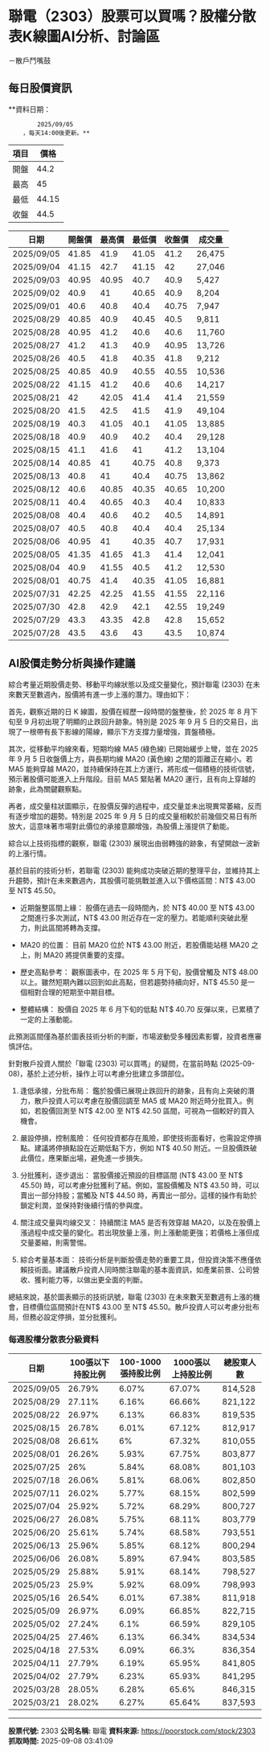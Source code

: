 # 聯電（2303）股票可以買嗎？股權分散表K線圖AI分析、討論區
－散戶鬥嘴鼓

## 每日股價資訊

**資料日期：
        
            2025/09/05
        ，每天14:00後更新。**

| 項目 | 價格 |
|------|------|
| 開盤 | 44.2 |
| 最高 | 45 |
| 最低 | 44.15 |
| 收盤 | 44.5 |

| 日期 | 開盤價 | 最高價 | 最低價 | 收盤價 | 成交量 |
|------|--------|--------|--------|--------|--------|
| 2025/09/05 | 41.85 | 41.9 | 41.05 | 41.2 | 26,475 |
| 2025/09/04 | 41.15 | 42.7 | 41.15 | 42 | 27,046 |
| 2025/09/03 | 40.95 | 40.95 | 40.7 | 40.9 | 5,427 |
| 2025/09/02 | 40.9 | 41 | 40.65 | 40.9 | 8,204 |
| 2025/09/01 | 40.6 | 40.8 | 40.4 | 40.75 | 7,947 |
| 2025/08/29 | 40.85 | 40.9 | 40.45 | 40.5 | 9,811 |
| 2025/08/28 | 40.95 | 41.2 | 40.6 | 40.6 | 11,760 |
| 2025/08/27 | 41.2 | 41.3 | 40.9 | 40.95 | 13,726 |
| 2025/08/26 | 40.5 | 41.8 | 40.35 | 41.8 | 9,212 |
| 2025/08/25 | 40.85 | 40.9 | 40.55 | 40.55 | 10,536 |
| 2025/08/22 | 41.15 | 41.2 | 40.6 | 40.6 | 14,217 |
| 2025/08/21 | 42 | 42.05 | 41.4 | 41.4 | 21,559 |
| 2025/08/20 | 41.5 | 42.5 | 41.5 | 41.9 | 49,104 |
| 2025/08/19 | 40.3 | 41.05 | 40.1 | 41.05 | 13,885 |
| 2025/08/18 | 40.9 | 40.9 | 40.2 | 40.4 | 29,128 |
| 2025/08/15 | 41.1 | 41.6 | 41 | 41.2 | 13,104 |
| 2025/08/14 | 40.85 | 41 | 40.75 | 40.8 | 9,373 |
| 2025/08/13 | 40.8 | 41 | 40.4 | 40.75 | 13,862 |
| 2025/08/12 | 40.6 | 40.85 | 40.35 | 40.65 | 10,200 |
| 2025/08/11 | 40.4 | 40.65 | 40.3 | 40.4 | 10,833 |
| 2025/08/08 | 40.4 | 40.6 | 40.2 | 40.5 | 14,891 |
| 2025/08/07 | 40.5 | 40.8 | 40.4 | 40.4 | 25,134 |
| 2025/08/06 | 40.95 | 41 | 40.35 | 40.7 | 17,931 |
| 2025/08/05 | 41.35 | 41.65 | 41.3 | 41.4 | 12,041 |
| 2025/08/04 | 40.9 | 41.55 | 40.5 | 41.2 | 12,530 |
| 2025/08/01 | 40.75 | 41.4 | 40.35 | 41.05 | 16,881 |
| 2025/07/31 | 42.25 | 42.25 | 41.55 | 41.55 | 22,116 |
| 2025/07/30 | 42.8 | 42.9 | 42.1 | 42.55 | 19,249 |
| 2025/07/29 | 43.3 | 43.35 | 42.8 | 42.8 | 15,652 |
| 2025/07/28 | 43.5 | 43.6 | 43 | 43.5 | 10,874 |

## AI股價走勢分析與操作建議

綜合考量近期股價走勢、移動平均線狀態以及成交量變化，預計聯電 (2303) 在未來數天至數週內，股價將有進一步上漲的潛力。理由如下：

首先，觀察近期的日 K 線圖，股價在經歷一段時間的盤整後，於 2025 年 8 月下旬至 9 月初出現了明顯的止跌回升跡象。特別是 2025 年 9 月 5 日的交易日，出現了一根帶有長下影線的陽線，顯示下方支撐力量增強，買盤積極。

其次，從移動平均線來看，短期均線 MA5 (綠色線) 已開始緩步上彎，並在 2025 年 9 月 5 日收盤價上方，與長期均線 MA20 (黃色線) 之間的距離正在縮小。若 MA5 能夠穿越 MA20，並持續保持在其上方運行，將形成一個積極的技術信號，預示著股價可能進入上升階段。目前 MA5 緊貼著 MA20 運行，且有向上穿越的跡象，此為關鍵觀察點。

再者，成交量柱狀圖顯示，在股價反彈的過程中，成交量並未出現異常萎縮，反而有逐步增加的趨勢。特別是 2025 年 9 月 5 日的成交量相較於前幾個交易日有所放大，這意味著市場對此價位的承接意願增強，為股價上漲提供了動能。

綜合以上技術指標的觀察，聯電 (2303) 展現出由弱轉強的跡象，有望開啟一波新的上漲行情。

基於目前的技術分析，若聯電 (2303) 能夠成功突破近期的整理平台，並維持其上升趨勢，預計在未來數週內，其股價可能挑戰並進入以下價格區間：NT$ 43.00 至 NT$ 45.50。

*   近期盤整區間上緣： 股價在過去一段時間內，於 NT$ 40.00 至 NT$ 43.00 之間進行多次測試，NT$ 43.00 附近存在一定的壓力。若能順利突破此壓力，則此區間將轉為支撐。

*   MA20 的位置： 目前 MA20 位於 NT$ 43.00 附近，若股價能站穩 MA20 之上，則 MA20 將提供重要的支撐。

*   歷史高點參考： 觀察圖表中，在 2025 年 5 月下旬，股價曾觸及 NT$ 48.00 以上。雖然短期內難以回到如此高點，但若趨勢持續向好，NT$ 45.50 是一個相對合理的短期至中期目標。

*   整體結構： 股價自 2025 年 6 月下旬的低點 NT$ 40.70 反彈以來，已累積了一定的上漲動能。

此預測區間僅為基於圖表技術分析的判斷，市場波動受多種因素影響，投資者應審慎評估。

針對散戶投資人關於「聯電 (2303) 可以買嗎」的疑問，在當前時點 (2025-09-08)，基於上述分析，操作上可以考慮分批建立多頭部位。

1.  逢低承接，分批布局： 鑑於股價已展現止跌回升的跡象，且有向上突破的潛力，散戶投資人可以考慮在股價回調至 MA5 或 MA20 附近時分批買入。例如，若股價回測至 NT$ 42.00 至 NT$ 42.50 區間，可視為一個較好的買入機會。

2.  嚴設停損，控制風險： 任何投資都存在風險，即使技術面看好，也需設定停損點。建議將停損點設在近期低點下方，例如 NT$ 40.50 附近。一旦股價跌破此價位，應果斷出場，避免進一步損失。

3.  分批獲利，逐步退出： 當股價接近預設的目標區間 (NT$ 43.00 至 NT$ 45.50) 時，可以考慮分批獲利了結。例如，當股價觸及 NT$ 43.50 時，可以賣出一部分持股；當觸及 NT$ 44.50 時，再賣出一部分。這樣的操作有助於鎖定利潤，並保持對後續行情的參與度。

4.  關注成交量與均線交叉： 持續關注 MA5 是否有效穿越 MA20，以及在股價上漲過程中成交量的變化。若出現放量上漲，則上漲動能更強；若價格上漲但成交量萎縮，則需警惕。

5.  綜合考量基本面： 技術分析是判斷股價走勢的重要工具，但投資決策不應僅依賴技術面。建議散戶投資人同時關注聯電的基本面資訊，如產業前景、公司營收、獲利能力等，以做出更全面的判斷。

總結來說，基於圖表顯示的技術訊號，聯電 (2303) 在未來數天至數週有上漲的機會，目標價位區間預計在NT$ 43.00 至 NT$ 45.50。散戶投資人可以考慮分批布局，但務必設定停損，並分批獲利。

### 每週股權分散表分級資料

| 日期 | 100張以下持股比例 | 100-1000張持股比例 | 1000張以上持股比例 | 總股東人數 |
|------|-------------------|--------------------|--------------------|----------|
| 2025/09/05 | 26.79% | 6.07% | 67.07% | 814,528 |
| 2025/08/29 | 27.11% | 6.16% | 66.66% | 821,122 |
| 2025/08/22 | 26.97% | 6.13% | 66.83% | 819,535 |
| 2025/08/15 | 26.78% | 6.01% | 67.12% | 812,917 |
| 2025/08/08 | 26.61% | 6% | 67.32% | 810,055 |
| 2025/08/01 | 26.26% | 5.93% | 67.75% | 803,877 |
| 2025/07/25 | 26% | 5.84% | 68.08% | 801,103 |
| 2025/07/18 | 26.06% | 5.81% | 68.06% | 802,850 |
| 2025/07/11 | 26.02% | 5.77% | 68.15% | 802,599 |
| 2025/07/04 | 25.92% | 5.72% | 68.29% | 800,727 |
| 2025/06/27 | 26.08% | 5.75% | 68.11% | 803,779 |
| 2025/06/20 | 25.61% | 5.74% | 68.58% | 793,551 |
| 2025/06/13 | 25.96% | 5.85% | 68.12% | 800,294 |
| 2025/06/06 | 26.08% | 5.89% | 67.94% | 803,585 |
| 2025/05/29 | 25.88% | 5.91% | 68.14% | 798,527 |
| 2025/05/23 | 25.9% | 5.92% | 68.09% | 798,993 |
| 2025/05/16 | 26.54% | 6.01% | 67.38% | 811,918 |
| 2025/05/09 | 26.97% | 6.09% | 66.85% | 822,715 |
| 2025/05/02 | 27.24% | 6.1% | 66.59% | 829,105 |
| 2025/04/25 | 27.46% | 6.13% | 66.34% | 834,534 |
| 2025/04/18 | 27.53% | 6.09% | 66.3% | 836,354 |
| 2025/04/11 | 27.79% | 6.19% | 65.95% | 841,805 |
| 2025/04/02 | 27.79% | 6.23% | 65.93% | 841,295 |
| 2025/03/28 | 28.05% | 6.28% | 65.6% | 846,315 |
| 2025/03/21 | 28.02% | 6.27% | 65.64% | 837,593 |

---

**股票代號:** 2303
**公司名稱:** 聯電
**資料來源:** https://poorstock.com/stock/2303
**抓取時間:** 2025-09-08 03:41:09